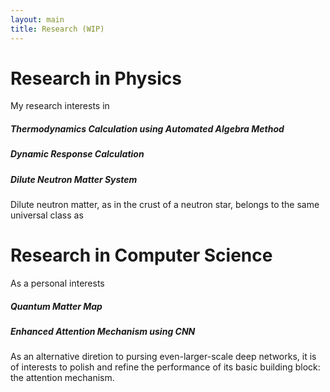 ```yaml
---
layout: main
title: Research (WIP)
---
```


# Research in Physics

My research interests in 

##### Thermodynamics Calculation using Automated Algebra Method

##### Dynamic Response Calculation

##### Dilute Neutron Matter System

Dilute neutron matter, as in the crust of a neutron star, belongs to the same universal class as 


# Research in Computer Science

As a personal interests

##### Quantum Matter Map

##### Enhanced Attention Mechanism using CNN

As an alternative diretion to pursing even-larger-scale deep networks, it is of interests to polish and refine the performance of its basic building block: the attention mechanism.

<!-- My research focuses on numerical and analytical methods on quantum many-body problem, which is an essential  -->

<!-- My latest work is to develop an novel method to predict virial coefficients of interacting Fermi systems. This  -->
